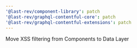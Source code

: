```yaml
---
'@last-rev/component-library': patch
'@last-rev/graphql-contentful-core': patch
'@last-rev/graphql-contentful-extensions': patch
---
```


Move XSS filtering from Components to Data Layer
